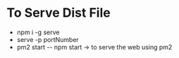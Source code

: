 # To Serve Dist File

- npm i -g serve
- serve -p portNumber
- pm2 start -- npm start -> to serve the web using pm2
